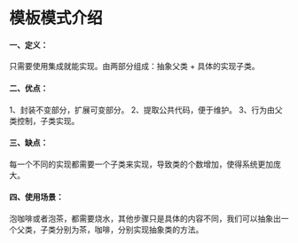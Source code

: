# 模板模式介绍

#### 一、定义：
只需要使用集成就能实现。由两部分组成：抽象父类 + 具体的实现子类。

#### 二、优点：
1、封装不变部分，扩展可变部分。 
2、提取公共代码，便于维护。
3、行为由父类控制，子类实现。

#### 三、缺点：
每一个不同的实现都需要一个子类来实现，导致类的个数增加，使得系统更加庞大。

#### 四、使用场景：
泡咖啡或者泡茶，都需要烧水，其他步骤只是具体的内容不同，我们可以抽象出一个父类，子类分别为茶，咖啡，分别实现抽象类的方法。


